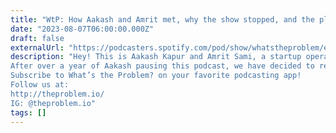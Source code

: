 ```yaml
---
title: "WtP: How Aakash and Amrit met, why the show stopped, and the plan for the upcoming season"
date: "2023-08-07T06:00:00.000Z"
draft: false
externalUrl: "https://podcasters.spotify.com/pod/show/whatstheproblem/episodes/WtP-How-Aakash-and-Amrit-met--why-the-show-stopped--and-the-plan-for-the-upcoming-season-e27p3a9"
description: "Hey! This is Aakash Kapur and Amrit Sami, a startup operator and a startup investor.
After over a year of Aakash pausing this podcast, we have decided to restart the show together, with Amrit as a co-host and business partner. Tune in to hear how they met, how they have continued to work together, and what will be different about the show going forward… or just skip to the first episode of the season in a couple days!
Subscribe to What’s the Problem? on your favorite podcasting app!
Follow us at:
http://theproblem.io/
IG: @theproblem.io"
tags: []
---
```

